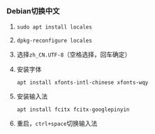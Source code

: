 ### Debian切换中文

1. ```
   sudo apt install locales
   ```

2. ```
   dpkg-reconfigure locales
   ```

3. 选择`zh_CN.UTF-8`（空格选择，回车确定）

4. 安装字体

   ```
   apt install xfonts-intl-chinese xfonts-wqy
   ```

5. 安装输入法

   ```
   apt install fcitx fcitx-googlepinyin
   ```

6. 重启，`ctrl+space`切换输入法

